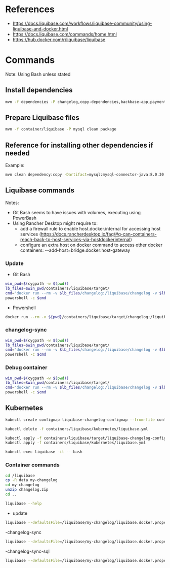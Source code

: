 # References
- https://docs.liquibase.com/workflows/liquibase-community/using-liquibase-and-docker.html
- https://docs.liquibase.com/commands/home.html
- https://hub.docker.com/r/liquibase/liquibase

# Commands
Note: Using Bash unless stated

## Install dependencies
~~~bash
mvn -f dependencies -P changelog,copy-dependencies,backbase-app,payment-order-service, clean package 
~~~

## Prepare Liquibase files
~~~bash
mvn -f container/liquibase -P mysql clean package 
~~~

## Reference for installing other dependencies if needed
Example:
~~~bash
mvn clean dependency:copy -Dartifact=mysql:mysql-connector-java:8.0.30:jar -DoutputDirectory=containers/liquibase/target/dependency 
~~~


## Liquibase commands
Notes: 
- Git Bash seems to have issues with volumes, executing using PowerBash
- Using Rancher Desktop might require to:
  - add a firewall rule to enable host.docker.internal for accessing host services (https://docs.rancherdesktop.io/faq/#q-can-containers-reach-back-to-host-services-via-hostdockerinternal) 
  - configure an extra host on docker command to access other docker containers: --add-host=bridge.docker:host-gateway

### Update
- Git Bash
~~~bash
win_pwd=$(cygpath -w $(pwd))
lb_files=$win_pwd/containers/liquibase/target/
cmd="docker run --rm -v $lb_files/changelog:/liquibase/changelog -v $lb_files/classpath:/liquibase/classpath liquibase/liquibase '--defaultsFile=/liquibase/changelog/liquibase.docker.properties' update"
powershell -c $cmd 
~~~

- Powershell
~~~bash
docker run --rm -v ${pwd}/containers/liquibase/target/changelog:/liquibase/changelog -v ${pwd}/containers/liquibase/target/classpath:/liquibase/classpath --add-host=bridge.docker:host-gateway liquibase/liquibase '--defaultsFile=/liquibase/changelog/liquibase.docker.properties' update 
~~~

### changelog-sync
~~~bash
win_pwd=$(cygpath -w $(pwd))
lb_files=$win_pwd/containers/liquibase/target/
cmd="docker run --rm -v $lb_files/changelog:/liquibase/changelog -v $lb_files/classpath:/liquibase/classpath --add-host=bridge.docker:host-gateway liquibase/liquibase '--defaultsFile=/liquibase/changelog/liquibase.docker.properties' changelog-sync"
powershell -c $cmd 
~~~

### Debug container
~~~bash
win_pwd=$(cygpath -w $(pwd))
lb_files=$win_pwd/containers/liquibase/target/
cmd="docker run --rm -v $lb_files/changelog:/liquibase/changelog -v $lb_files/classpath:/liquibase/classpath --add-host=bridge.docker:host-gateway -it wbitt/network-multitool bash"
powershell -c $cmd 
~~~


## Kubernetes
~~~bash
kubectl create configmap liquibase-changelog-configmap --from-file containers/liquibase/target/changelog --dry-run=client -o yaml > containers/liquibase/target/liquibase-changelog-configmap.yml
~~~

~~~bash
kubectl delete -f containers/liquibase/kubernetes/liquibase.yml
~~~

~~~bash
kubectl apply -f containers/liquibase/target/liquibase-changelog-configmap.yml
kubectl apply -f containers/liquibase/kubernetes/liquibase.yml
~~~

~~~bash
kubectl exec liquibase -it -- bash
~~~

### Container commands
~~~bash
cd /liquibase
cp -R data my-changelog
cd my-changelog
unzip changelog.zip
cd ..
~~~

~~~bash
liquibase --help
~~~

- update
~~~bash
liquibase --defaultsFile=/liquibase/my-changelog/liquibase.docker.properties update
~~~
-changelog-sync
~~~bash
liquibase --defaultsFile=/liquibase/my-changelog/liquibase.docker.properties changelog-sync 
~~~
-changelog-sync-sql
~~~bash
liquibase --defaultsFile=/liquibase/my-changelog/liquibase.docker.properties changelog-sync-sql 
~~~
